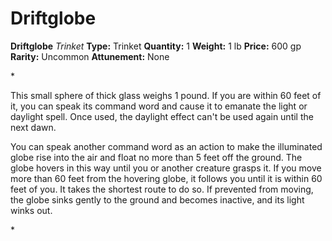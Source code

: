 # Driftglobe

**Driftglobe**
_Trinket_
**Type:** Trinket
**Quantity:** 1
**Weight:** 1 lb
**Price:** 600 gp
**Rarity:** Uncommon
**Attunement:** None

*<p>This small sphere of thick glass weighs 1 pound. If you are within 60 feet of it, you can speak its command word and cause it to emanate the light or daylight spell. Once used, the daylight effect can't be used again until the next dawn.

You can speak another command word as an action to make the illuminated globe rise into the air and float no more than 5 feet off the ground. The globe hovers in this way until you or another creature grasps it. If you move more than 60 feet from the hovering globe, it follows you until it is within 60 feet of you. It takes the shortest route to do so. If prevented from moving, the globe sinks gently to the ground and becomes inactive, and its light winks out. </p>*